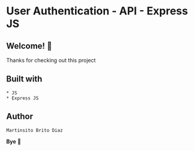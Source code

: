 # User Authentication - API - Express JS

## Welcome! 👋

Thanks for checking out this project

## Built with
    * JS
    * Express JS

## Author

    Martinsito Brito Diaz

**Bye** 🚀
